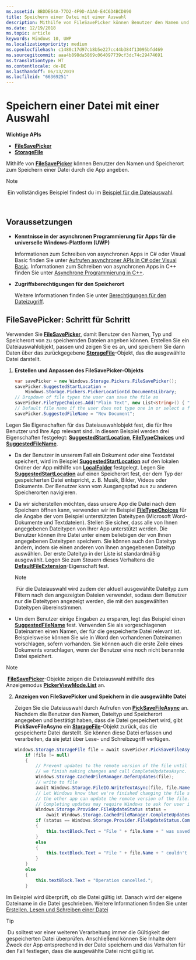 ```yaml
---
ms.assetid: 8BDDE64A-77D2-4F9D-A1A0-E4C634BCD890
title: Speichern einer Datei mit einer Auswahl
description: Mithilfe von FileSavePicker können Benutzer den Namen und Speicherort zum Speichern einer Datei durch die App angeben.
ms.date: 12/19/2018
ms.topic: article
keywords: Windows 10, UWP
ms.localizationpriority: medium
ms.openlocfilehash: c1480c17d97cb8b5e227cc44b384f13095bfd469
ms.sourcegitcommit: aaa4b898da5869c064097739cf3dc74c29474691
ms.translationtype: HT
ms.contentlocale: de-DE
ms.lasthandoff: 06/13/2019
ms.locfileid: "66369251"
---
```

# <a name="save-a-file-with-a-picker"></a>Speichern einer Datei mit einer Auswahl

**Wichtige APIs**

-   [**FileSavePicker**](https://docs.microsoft.com/uwp/api/Windows.Storage.Pickers.FileSavePicker)
-   [**StorageFile**](https://docs.microsoft.com/uwp/api/Windows.Storage.StorageFile)

Mithilfe von [**FileSavePicker**](https://docs.microsoft.com/uwp/api/Windows.Storage.Pickers.FileSavePicker) können Benutzer den Namen und Speicherort zum Speichern einer Datei durch die App angeben.

> [!NOTE]
> Ein vollständiges Beispiel findest du im [Beispiel für die Dateiauswahl](https://go.microsoft.com/fwlink/p/?linkid=619994).

 

## <a name="prerequisites"></a>Voraussetzungen


-   **Kenntnisse in der asynchronen Programmierung für Apps für die universelle Windows-Plattform (UWP)**

    Informationen zum Schreiben von asynchronen Apps in C# oder Visual Basic finden Sie unter [Aufrufen asynchroner APIs in C# oder Visual Basic](https://docs.microsoft.com/windows/uwp/threading-async/call-asynchronous-apis-in-csharp-or-visual-basic). Informationen zum Schreiben von asynchronen Apps in C++ finden Sie unter [Asynchrone Programmierung in C++](https://docs.microsoft.com/windows/uwp/threading-async/asynchronous-programming-in-cpp-universal-windows-platform-apps).

-   **Zugriffsberechtigungen für den Speicherort**

    Weitere Informationen finden Sie unter [Berechtigungen für den Dateizugriff](file-access-permissions.md).

## <a name="filesavepicker-step-by-step"></a>FileSavePicker: Schritt für Schritt

Verwenden Sie [**FileSavePicker**](https://docs.microsoft.com/uwp/api/Windows.Storage.Pickers.FileSavePicker), damit Benutzer den Namen, Typ und Speicherort von zu speichernden Dateien angeben können. Erstellen Sie ein Dateiauswahlobjekt, passen und zeigen Sie es an, und speichern Sie dann Daten über das zurückgegebene [**StorageFile**](https://docs.microsoft.com/uwp/api/Windows.Storage.StorageFile)-Objekt, das die ausgewählte Datei darstellt.

1.  **Erstellen und Anpassen des FileSavePicker-Objekts**

    ```cs
    var savePicker = new Windows.Storage.Pickers.FileSavePicker();
    savePicker.SuggestedStartLocation =
        Windows.Storage.Pickers.PickerLocationId.DocumentsLibrary;
    // Dropdown of file types the user can save the file as
    savePicker.FileTypeChoices.Add("Plain Text", new List<string>() { ".txt" });
    // Default file name if the user does not type one in or select a file to replace
    savePicker.SuggestedFileName = "New Document";
    ```

Legen Sie Eigenschaften für das Dateiauswahlobjekt fest, die für Ihre Benutzer und Ihre App relevant sind. In diesem Beispiel werden drei Eigenschaften festgelegt: [**SuggestedStartLocation**](https://docs.microsoft.com/uwp/api/windows.storage.pickers.filesavepicker.suggestedstartlocation), [**FileTypeChoices**](https://docs.microsoft.com/uwp/api/windows.storage.pickers.filesavepicker.filetypechoices) und [**SuggestedFileName**](https://docs.microsoft.com/uwp/api/windows.storage.pickers.filesavepicker.suggestedfilename).
     
- Da der Benutzer in unserem Fall ein Dokument oder eine Textdatei speichert, wird im Beispiel [**SuggestedStartLocation**](https://docs.microsoft.com/uwp/api/windows.storage.pickers.filesavepicker.suggestedstartlocation) auf den lokalen Ordner der App mithilfe von [**LocalFolder**](https://docs.microsoft.com/uwp/api/windows.storage.applicationdata.localfolder) festgelegt. Legen Sie [**SuggestedStartLocation**](https://docs.microsoft.com/uwp/api/windows.storage.pickers.fileopenpicker.suggestedstartlocation) auf einen Speicherort fest, der dem Typ der gespeicherten Datei entspricht, z. B. Musik, Bilder, Videos oder Dokumente. Der Benutzer kann vom Ausgangspfad aus zu anderen Speicherorten navigieren.

- Da wir sicherstellen möchten, dass unsere App die Datei nach dem Speichern öffnen kann, verwenden wir im Beispiel [**FileTypeChoices**](https://docs.microsoft.com/uwp/api/windows.storage.pickers.filesavepicker.filetypechoices) für die Angabe der vom Beispiel unterstützten Dateitypen (Microsoft Word-Dokumente und Textdateien). Stellen Sie sicher, dass alle von Ihnen angegebenen Dateitypen von Ihrer App unterstützt werden. Die Benutzer können ihre Datei unter einem beliebigen der von Ihnen angegebenen Dateitypen speichern. Sie können auch den Dateityp ändern, indem sie einen anderen von Ihnen angegebenen Dateityp auswählen. Der erste Dateityp in der Liste ist standardmäßig ausgewählt. Legen Sie zum Steuern dieses Verhaltens die [**DefaultFileExtension**](https://docs.microsoft.com/uwp/api/windows.storage.pickers.filesavepicker.defaultfileextension)-Eigenschaft fest.

    > [!NOTE]
    > Für die Dateiauswahl wird zudem der aktuell ausgewählte Dateityp zum Filtern nach den angezeigten Dateien verwendet, sodass dem Benutzer nur die Dateitypen angezeigt werden, die mit den ausgewählten Dateitypen übereinstimmen.

- Um dem Benutzer einige Eingaben zu ersparen, legt das Beispiel einen [**SuggestedFileName**](https://docs.microsoft.com/uwp/api/windows.storage.pickers.filesavepicker.suggestedfilename) fest. Verwenden Sie als vorgeschlagenen Dateinamen einen Namen, der für die gespeicherte Datei relevant ist. Beispielsweise können Sie wie in Word den vorhandenen Dateinamen vorschlagen, sofern vorhanden. Sie können auch die erste Zeile eines Dokuments vorschlagen, wenn der Benutzer eine noch nicht benannte Datei speichert.

> [!NOTE]
> [**FileSavePicker**](https://docs.microsoft.com/uwp/api/Windows.Storage.Pickers.FileSavePicker)-Objekte zeigen die Dateiauswahl mithilfe des Anzeigemodus [**PickerViewMode.List**](https://docs.microsoft.com/uwp/api/Windows.Storage.Pickers.PickerViewMode) an.

2.  **Anzeigen von FileSavePicker und Speichern in die ausgewählte Datei**

    Zeigen Sie die Dateiauswahl durch Aufrufen von [**PickSaveFileAsync**](https://docs.microsoft.com/uwp/api/windows.storage.pickers.filesavepicker.picksavefileasync) an. Nachdem die Benutzer den Namen, Dateityp und Speicherort angegeben und bestätigt haben, dass die Datei gespeichert wird, gibt **PickSaveFileAsync** ein [**StorageFile**](https://docs.microsoft.com/uwp/api/Windows.Storage.StorageFile)-Objekt zurück, das die gespeicherte Datei darstellt. Sie können diese Datei erfassen und verarbeiten, da sie jetzt über Lese- und Schreibzugriff verfügen.

    ```cs
    Windows.Storage.StorageFile file = await savePicker.PickSaveFileAsync();
        if (file != null)
        {
            // Prevent updates to the remote version of the file until
            // we finish making changes and call CompleteUpdatesAsync.
            Windows.Storage.CachedFileManager.DeferUpdates(file);
            // write to file
            await Windows.Storage.FileIO.WriteTextAsync(file, file.Name);
            // Let Windows know that we're finished changing the file so
            // the other app can update the remote version of the file.
            // Completing updates may require Windows to ask for user input.
            Windows.Storage.Provider.FileUpdateStatus status =
                await Windows.Storage.CachedFileManager.CompleteUpdatesAsync(file);
            if (status == Windows.Storage.Provider.FileUpdateStatus.Complete)
            {
                this.textBlock.Text = "File " + file.Name + " was saved.";
            }
            else
            {
                this.textBlock.Text = "File " + file.Name + " couldn't be saved.";
            }
        }
        else
        {
            this.textBlock.Text = "Operation cancelled.";
        }
    ```

Im Beispiel wird überprüft, ob die Datei gültig ist. Danach wird der eigene Dateiname in die Datei geschrieben. Weitere Informationen finden Sie unter [Erstellen, Lesen und Schreiben einer Datei](quickstart-reading-and-writing-files.md)

> [!TIP]
> Du solltest vor einer weiteren Verarbeitung immer die Gültigkeit der gespeicherten Datei überprüfen. Anschließend können Sie Inhalte dem Zweck der App entsprechend in der Datei speichern und das Verhalten für den Fall festlegen, dass die ausgewählte Datei nicht gültig ist.
